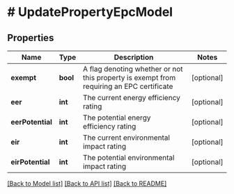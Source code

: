 # # UpdatePropertyEpcModel

## Properties

Name | Type | Description | Notes
------------ | ------------- | ------------- | -------------
**exempt** | **bool** | A flag denoting whether or not this property is exempt from requiring an EPC certificate | [optional]
**eer** | **int** | The current energy efficiency rating | [optional]
**eerPotential** | **int** | The potential energy efficiency rating | [optional]
**eir** | **int** | The current environmental impact rating | [optional]
**eirPotential** | **int** | The potential environmental impact rating | [optional]

[[Back to Model list]](../../README.md#models) [[Back to API list]](../../README.md#endpoints) [[Back to README]](../../README.md)
